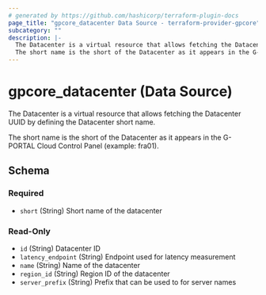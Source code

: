 ```yaml
---
# generated by https://github.com/hashicorp/terraform-plugin-docs
page_title: "gpcore_datacenter Data Source - terraform-provider-gpcore"
subcategory: ""
description: |-
  The Datacenter is a virtual resource that allows fetching the Datacenter UUID by defining the Datacenter short name.
  The short name is the short of the Datacenter as it appears in the G-PORTAL Cloud Control Panel (example: fra01).
---
```


# gpcore_datacenter (Data Source)

The Datacenter is a virtual resource that allows fetching the Datacenter UUID by defining the Datacenter short name.

The short name is the short of the Datacenter as it appears in the G-PORTAL Cloud Control Panel (example: fra01).



<!-- schema generated by tfplugindocs -->
## Schema

### Required

- `short` (String) Short name of the datacenter

### Read-Only

- `id` (String) Datacenter ID
- `latency_endpoint` (String) Endpoint used for latency measurement
- `name` (String) Name of the datacenter
- `region_id` (String) Region ID of the datacenter
- `server_prefix` (String) Prefix that can be used to for server names
